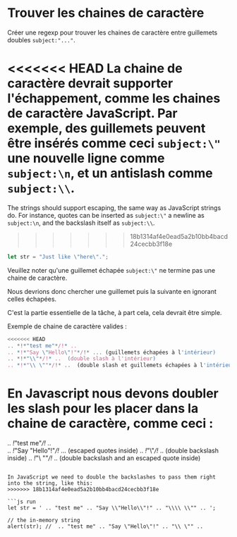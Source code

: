 # Trouver les chaines de caractère

Créer une regexp pour trouver les chaines de caractère entre guillemets doubles `subject:"..."`.

<<<<<<< HEAD
La chaine de caractère devrait supporter l'échappement, comme les chaines de caractère JavaScript. Par exemple, des guillemets peuvent être insérés comme ceci `subject:\"` une nouvelle ligne comme `subject:\n`, et un antislash comme `subject:\\`.
=======
The strings should support escaping, the same way as JavaScript strings do. For instance, quotes can be inserted as `subject:\"` a newline as `subject:\n`, and the backslash itself as `subject:\\`.
>>>>>>> 18b1314af4e0ead5a2b10bb4bacd24cecbb3f18e

```js
let str = "Just like \"here\".";
```

Veuillez noter qu'une guillemet échapée `subject:\"` ne termine pas une chaine de caractère.

Nous devrions donc chercher une guillemet puis la suivante en ignorant celles échapées.

C'est la partie essentielle de la tâche, à part cela, cela devrait être simple.

Exemple de chaine de caractère valides :
```js
<<<<<<< HEAD
.. *!*"test me"*/!* ..
.. *!*"Say \"Hello\"!"*/!* ... (guillemets échapées à l'intérieur)
.. *!*"\\"*/!* ..  (double slash à l'intérieur)
.. *!*"\\ \""*/!* ..  (double slash et guillemets échapées à l'intérieur)
```

En Javascript nous devons doubler les slash pour les placer dans la chaine de caractère, comme ceci :
=======
.. *!*"test me"*/!* ..  
.. *!*"Say \"Hello\"!"*/!* ... (escaped quotes inside)
.. *!*"\\"*/!* ..  (double backslash inside)
.. *!*"\\ \""*/!* ..  (double backslash and an escaped quote inside)
```

In JavaScript we need to double the backslashes to pass them right into the string, like this:
>>>>>>> 18b1314af4e0ead5a2b10bb4bacd24cecbb3f18e

```js run
let str = ' .. "test me" .. "Say \\"Hello\\"!" .. "\\\\ \\"" .. ';

// the in-memory string
alert(str); //  .. "test me" .. "Say \"Hello\"!" .. "\\ \"" ..
```
